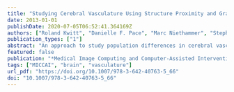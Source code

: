 ```yaml
---
title: "Studying Cerebral Vasculature Using Structure Proximity and Graph Kernels"
date: 2013-01-01
publishDate: 2020-07-05T06:52:41.364169Z
authors: ["Roland Kwitt", "Danielle F. Pace", "Marc Niethammer", "Stephen R. Aylward"]
publication_types: ["1"]
abstract: "An approach to study population differences in cerebral vasculature is proposed. This is done by 1) extending the concept of encoding cerebral blood vessel networks as spatial graphs and 2) quantifying graph similarity in a kernel-based discriminant classifier setup. We argue that augmenting graph vertices with information about their proximity to selected brain structures adds discriminative information and consequently leads to a more expressive encoding. Using graph-kernels then allows us to quantify graph similarity in a principled way. To demonstrate our approach, we assess the hypothesis that gender differences manifest as variations in the architecture of cerebral blood vessels, an observation that previously had only been tested and confirmed for the Circle of Willis. Our results strongly support this hypothesis, i.e, we can demonstrate non-trivial, statistically significant deviations from random gender classification in a cross-validation setup on 40 healthy patients."
featured: false
publication: "*Medical Image Computing and Computer-Assisted Intervention - MICCAI 2013 - 16th International Conference, Nagoya, Japan, September 22-26, 2013, Proceedings, Part II*"
tags: ["MICCAI", "brain", "vasculature"]
url_pdf: "https://doi.org/10.1007/978-3-642-40763-5_66"
doi: "10.1007/978-3-642-40763-5_66"
---
```


